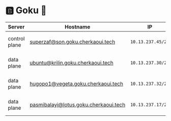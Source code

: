 # :b: Goku :kimono:

| Server           | Hostname                             |  IP               | Specs                 |
|------------------|--------------------------------------|-------------------|-----------------------|
| control plane    |superzaf@son.goku.cherkaoui.tech        | `10.13.237.45/24` | 64GB Ram,      16cpus |
| data plane       |ubuntu@krilin.goku.cherkaoui.tech     | `10.13.237.30/24` | 64GB Ram,      16cpus |
| data plane       |hugopo1@vegeta.goku.cherkaoui.tech     | `10.13.237.32/24` | 64GB Ram,       8cpus |
| data plane       |pasmibalayi@lotus.goku.cherkaoui.tech      | `10.13.237.17/24` | 64GB Ram,      16cpus |


